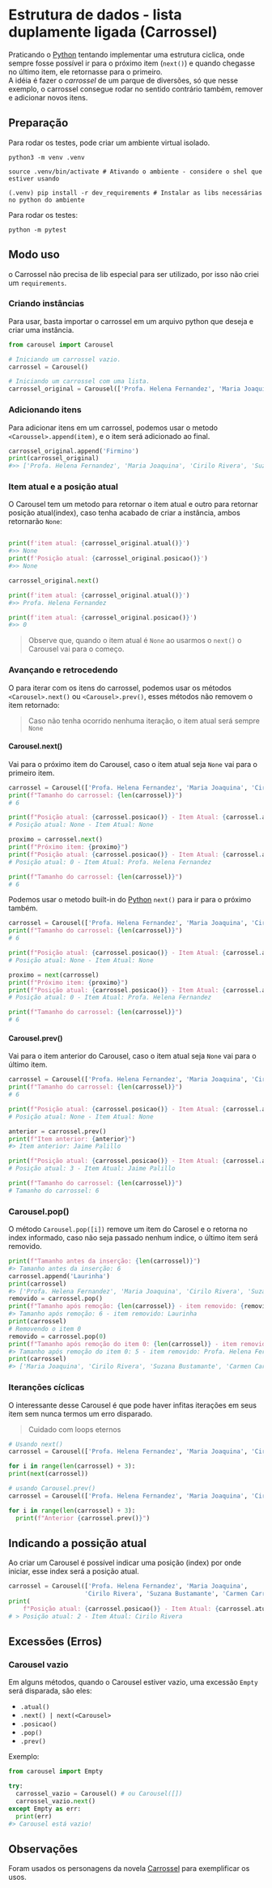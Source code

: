 # Estrutura de dados - lista duplamente ligada (Carrossel)

Praticando o [Python](www.python.org) tentando implementar uma estrutura ciclica, onde sempre fosse possível ir para o próximo item (`next()`) e quando chegasse no último item, ele retornasse para o primeiro.  
A idéia é fazer o _carrossel_ de um parque de diversões, só que nesse exemplo, o carrossel consegue rodar no sentido contrário também, remover e adicionar novos itens.

## Preparação

Para rodar os testes, pode criar um ambiente virtual isolado.  

```Shel
python3 -m venv .venv

source .venv/bin/activate # Ativando o ambiente - considere o shel que estiver usando

(.venv) pip install -r dev_requirements # Instalar as libs necessárias no python do ambiente
```

Para rodar os testes:

```shell
python -m pytest
```

## Modo uso

o Carrossel não precisa de lib especial para ser utilizado, por isso não criei um `requirements`.

### Criando instâncias

Para usar, basta importar o carrossel em um arquivo python que deseja e criar uma instância.

```Python
from carousel import Carousel

# Iniciando um carrossel vazio.
carrossel = Carousel()

# Iniciando um carrossel com uma lista.
carrossel_original = Carousel(['Profa. Helena Fernandez', 'Maria Joaquina', 'Cirilo Rivera', 'Suzana Bustamante', 'Carmen Carrillo', 'Jaime Palillo'])
```

### Adicionando itens

Para adicionar itens em um carrossel, podemos usar o metodo `<Caroussel>.append(item)`, e o item será adicionado ao final.

```Python
carrossel_original.append('Firmino')
print(carrossel_original)
#>> ['Profa. Helena Fernandez', 'Maria Joaquina', 'Cirilo Rivera', 'Suzana Bustamante', 'Carmen Carrillo', 'Jaime Palillo', 'Firmino']
```

### Item atual e a posição atual

O Carousel tem um metodo para retornar o item atual e outro para retornar posição atual(index), caso tenha acabado de criar a instância, ambos retornarão `None`:

```Python

print(f'item atual: {carrossel_original.atual()}')
#>> None
print(f'Posição atual: {carrossel_original.posicao()}')
#>> None

carrossel_original.next()

print(f'item atual: {carrossel_original.atual()}')
#>> Profa. Helena Fernandez

print(f'item atual: {carrossel_original.posicao()}')
#>> 0
```

> Observe que, quando o item atual é `None` ao usarmos o `next()` o Carousel vai para o começo.

### Avançando e retrocedendo

O para iterar com os itens do carrossel, podemos usar os métodos `<Carousel>.next()` ou `<Carousel>.prev()`, esses métodos não removem o item retornado:  

> Caso não tenha ocorrido nenhuma iteração, o item atual será sempre `None`

#### Carousel.next()

Vai para o próximo item do Carousel, caso o item atual seja `None` vai para o primeiro item.

```Python
carrossel = Carousel(['Profa. Helena Fernandez', 'Maria Joaquina', 'Cirilo Rivera', 'Suzana Bustamante', 'Carmen Carrillo', 'Jaime Palillo'])
print(f"Tamanho do carrossel: {len(carrossel)}")
# 6

print(f"Posição atual: {carrossel.posicao()} - Item Atual: {carrossel.atual()}")
# Posição atual: None - Item Atual: None

proximo = carrossel.next()
print(f"Próximo item: {proximo}")
print(f"Posição atual: {carrossel.posicao()} - Item Atual: {carrossel.atual()}")
# Posição atual: 0 - Item Atual: Profa. Helena Fernandez

print(f"Tamanho do carrossel: {len(carrossel)}")
# 6
```

Podemos usar o metodo built-in do [Python](www.python.org) `next()` para ir para o próximo também.

```Python
carrossel = Carousel(['Profa. Helena Fernandez', 'Maria Joaquina', 'Cirilo Rivera', 'Suzana Bustamante', 'Carmen Carrillo', 'Jaime Palillo'])
print(f"Tamanho do carrossel: {len(carrossel)}")
# 6

print(f"Posição atual: {carrossel.posicao()} - Item Atual: {carrossel.atual()}")
# Posição atual: None - Item Atual: None

proximo = next(carrossel)
print(f"Próximo item: {proximo}")
print(f"Posição atual: {carrossel.posicao()} - Item Atual: {carrossel.atual()}")
# Posição atual: 0 - Item Atual: Profa. Helena Fernandez

print(f"Tamanho do carrossel: {len(carrossel)}")
# 6
```

#### Carousel.prev()

Vai para o item anterior do Carousel, caso o item atual seja `None` vai para o último item.

```Python
carrossel = Carousel(['Profa. Helena Fernandez', 'Maria Joaquina', 'Cirilo Rivera', 'Suzana Bustamante', 'Carmen Carrillo', 'Jaime Palillo'])
print(f"Tamanho do carrossel: {len(carrossel)}")
# 6

print(f"Posição atual: {carrossel.posicao()} - Item Atual: {carrossel.atual()}")
# Posição atual: None - Item Atual: None

anterior = carrossel.prev()
print(f"Item anterior: {anterior}")
#> Item anterior: Jaime Palillo

print(f"Posição atual: {carrossel.posicao()} - Item Atual: {carrossel.atual()}")
# Posição atual: 3 - Item Atual: Jaime Palillo

print(f"Tamanho do carrossel: {len(carrossel)}")
# Tamanho do carrossel: 6
```

### Carousel.pop()

O método `Carousel.pop([i])` remove um item do Carosel e o retorna no index informado, caso não seja passado nenhum indice, o último item será removido.

```python
print(f"Tamanho antes da inserção: {len(carrossel)}")
#> Tamanho antes da inserção: 6
carrossel.append('Laurinha')
print(carrossel)
#> ['Profa. Helena Fernandez', 'Maria Joaquina', 'Cirilo Rivera', 'Suzana Bustamante', 'Carmen Carrillo', 'Jaime Palillo', 'Laurinha']
removido = carrossel.pop()
print(f"Tamanho após remoção: {len(carrossel)} - item removido: {removido}")
#> Tamanho após remoção: 6 - item removido: Laurinha
print(carrossel)
# Removendo o item 0
removido = carrossel.pop(0)
print(f"Tamanho após remoção do item 0: {len(carrossel)} - item removido: {removido}")
#> Tamanho após remoção do item 0: 5 - item removido: Profa. Helena Fernandez
print(carrossel)
#> ['Maria Joaquina', 'Cirilo Rivera', 'Suzana Bustamante', 'Carmen Carrillo', 'Jaime Palillo']
```

### Iteranções cíclicas

O interessante desse Carousel é que pode haver infitas iterações em seus item sem nunca termos um erro disparado.

> Cuidado com loops eternos

```python
# Usando next()
carrossel = Carousel(['Profa. Helena Fernandez', 'Maria Joaquina', 'Cirilo Rivera', 'Suzana Bustamante', 'Carmen Carrillo', 'Jaime Palillo'])

for i in range(len(carrossel) + 3):
print(next(carrossel))

# usando Carousel.prev()
carrossel = Carousel(['Profa. Helena Fernandez', 'Maria Joaquina', 'Cirilo Rivera', 'Suzana Bustamante', 'Carmen Carrillo', 'Jaime Palillo'])

for i in range(len(carrossel) + 3):
  print(f"Anterior {carrossel.prev()}")
```

## Indicando a possição atual

Ao criar um Carousel é possível indicar uma posição (index) por onde iniciar, esse index será a posição atual.

```python
carrossel = Carousel(['Profa. Helena Fernandez', 'Maria Joaquina',
                     'Cirilo Rivera', 'Suzana Bustamante', 'Carmen Carrillo', 'Jaime Palillo'], 2)
print(
    f"Posição atual: {carrossel.posicao()} - Item Atual: {carrossel.atual()}")
# > Posição atual: 2 - Item Atual: Cirilo Rivera
```

## Excessões (Erros)

### Carousel vazio

Em alguns métodos, quando o Carousel estiver vazio, uma excessão `Empty` será disparada, são eles:

* `.atual()`
* `.next() | next(<Carousel>`
* `.posicao()`
* `.pop()`
* `.prev()`

Exemplo:

```Python
from carousel import Empty

try:
  carrossel_vazio = Carousel() # ou Carousel([])
  carrossel_vazio.next()
except Empty as err:
  print(err)
#> Carousel está vazio!
```

## Observações

Foram usados os personagens da novela [Carrossel](https://pt.wikipedia.org/wiki/Elenco_de_Carrossel) para exemplificar os usos.
